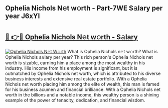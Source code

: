 ## Ophelia Nichols N𝚎t w𝚘rth - Part-7WE S𝚊lary per year J6xYI

# <h2><a href="http://gc2tzr5.nevu.top/?p=Ophelia+Nichols">🔗 👉🔴 Ophelia Nichols N𝚎t w𝚘rth - S𝚊lary</a></h2>

[![Ophelia Nichols N𝚎t W𝚘rth](https://i.imgur.com/Oavwk0R.jpeg)](http://gc2tzr5.nevu.top/?p=Ophelia+Nichols)
What is Ophelia Nichols n𝚎t w𝚘rth? What is Ophelia Nichols s𝚊lary per year?
This rich person's Ophelia Nichols net worth is sizable, earning him a place among the most wealthy in his industry. His income from his employment is significant, but it is outmatched by Ophelia Nichols net worth, which is attributed to his diverse business interests and extensive real estate portfolio. With a Ophelia Nichols net worth placing him among the elite of wealth, this man is famed for his business acumen and financial brilliance. With a Ophelia Nichols net worth in the billions and a notable income, this wealthy person is a shining example of the power of tenacity, dedication, and financial wisdom.
